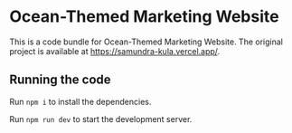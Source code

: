 
  # Ocean-Themed Marketing Website

  This is a code bundle for Ocean-Themed Marketing Website. The original project is available at https://samundra-kula.vercel.app/.

  ## Running the code

  Run `npm i` to install the dependencies.

  Run `npm run dev` to start the development server.
  
